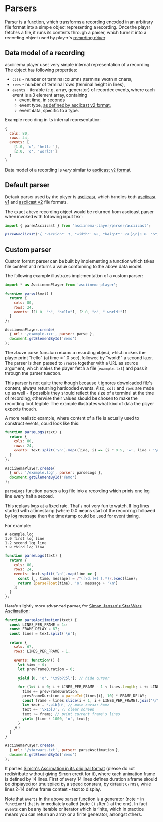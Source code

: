 # Parsers

Parser is a function, which transforms a recording encoded in an arbitrary file
format into a simple object representing a recording. Once the player fetches a
file, it runs its contents through a parser, which turns it into a recording
object used by player's [recording driver](../driver/recording.js).

## Data model of a recording

asciinema player uses very simple internal representation of a recording. The
object has following properties:

- `cols` - number of terminal columns (terminal width in chars),
- `rows` - number of terminal rows (terminal height in lines),
- `events` - iterable (e.g. array, generator) of recorded events, where each
   event is a 3 element array, containing
   - event time, in seconds,
   - event type, [as defined by asciicast v2
     format](https://github.com/asciinema/asciinema/blob/develop/doc/asciicast-v2.md#supported-event-types),
   - event data, specific to a type.

Example recording in its internal representation:

```javascript
{
  cols: 80,
  rows: 24,
  events: [
    [1.0, 'o', 'hello '],
    [2.0, 'o', 'world!']
  ]
}
```

Data model of a recording is _very_ similar to [asciicast v2
format](https://github.com/asciinema/asciinema/blob/develop/doc/asciicast-v2.md#supported-event-types).

## Default parser

Default parser used by the player is [asciicast](asciicast.js), which handles
both [asciicast
v1](https://github.com/asciinema/asciinema/blob/develop/doc/asciicast-v1.md) and
[asciicast
v2](https://github.com/asciinema/asciinema/blob/develop/doc/asciicast-v2.md)
file formats.

The exact above recording object would be returned from asciicast parser when
invoked with following input text:

```javascript
import { parseAsciicast } from "asciinema-player/parser/asciicast";

parseAsciicast('{ "version": 2, "width": 80, "height": 24 }\n[1.0, "o", "hello "]\n[2.0, "o", "world!"]\n');
```

## Custom parser

Custom format parser can be built by implementing a function which takes file
content and returns a value conforming to the above data model.

The following example illustrates implementation of a custom parser:

```javascript
import * as AsciinemaPlayer from 'asciinema-player';

function parse(text) {
  return {
    cols: 80,
    rows: 24,
    events: [[1.0, "o", "hello"], [2.0, "o", " world!"]]
  }
};

AsciinemaPlayer.create(
  { url: '/example.txt', parser: parse },
  document.getElementById('demo')
);
```

The above `parse` function returns a recording object, which makes the player
print "hello" (at time = 1.0 sec), followed by "world!" a second later.  The
parser is then passed to `create` together with a URL as source argument, which
makes the player fetch a file (`example.txt`) and pass it through the parser
function.

This parser is not quite there though because it ignores downloaded file's
content, always returning hardcoded events. Also, `cols` and `rows` are made up
as well - if possible they should reflect the size of a terminal at the time of
recording, otherwise their values should be chosen to make the recording look
legible. The example illustrates what kind of data the player expects though.

A more realistic example, where content of a file is actually used to construct
events, could look like this:

```javascript
function parseLogs(text) {
  return {
    cols: 80,
    rows: 24,
    events: text.split('\n').map((line, i) => [i * 0.5, 'o', line + '\n'])
  }
};

AsciinemaPlayer.create(
  { url: '/example.log', parser: parseLogs },
  document.getElementById('demo')
);
```

`parseLogs` function parses a log file into a recording which prints one log
line every half a second.

This replays logs at a fixed rate. That's not very fun to watch. If log lines
started with a timestamp (where 0.0 means start of the recording) followed by
log message then the timestamp could be used for event timing.

For example:


```
# example.log
1.0 first log line
1.2 second log line
3.8 third log line
```

```javascript
function parseLogs(text) {
  return {
    cols: 80,
    rows: 24,
    events: text.split('\n').map(line => {
      const [_, time, message] = /^([\d.]+) (.*)/.exec(line);
      return [parseFloat(time), 'o', message + '\n']
    })
  }
};
```

Here's slightly more advanced parser, for [Simon Jansen's Star Wars
Asciimation](https://www.asciimation.co.nz/):

```javascript
function parseAsciimation(text) {
  const LINES_PER_FRAME = 14;
  const FRAME_DELAY = 67;
  const lines = text.split('\n');

  return {
    cols: 67,
    rows: LINES_PER_FRAME - 1,

    events: function*() {
      let time = 0;
      let prevFrameDuration = 0;

      yield [0, 'o', '\x9b?25l']; // hide cursor

      for (let i = 0; i + LINES_PER_FRAME - 1 < lines.length; i += LINES_PER_FRAME) {
        time += prevFrameDuration;
        prevFrameDuration = parseInt(lines[i], 10) * FRAME_DELAY;
        const frame = lines.slice(i + 1, i + LINES_PER_FRAME).join('\r\n');
        let text = '\x1b[H'; // move cursor home
        text += '\x1b[J'; // clear screen
        text += frame; // print current frame's lines
        yield [time / 1000, 'o', text];
      }
    }()
  }
}

AsciinemaPlayer.create(
  { url: '/starwars.txt', parser: parseAsciimation },
  document.getElementById('demo')
);
```

It parses [Simon's Asciimation in its original format](starwars.txt) (please do
not redistribute without giving Simon credit for it), where each animation frame
is defined by 14 lines. First of every 14 lines defines duration a frame should
be displayed for (multiplied by a speed constant, by default `67` ms), while
lines 2-14 define frame content - text to display.

Note that `events` in the above parser function is a generator (note `*` in
`function*`) that is immediately called (note `()` after `}` at the end). In
fact `events` can be any iterable or iterator which is finite, which in practice
means you can return an array or a finite generator, amongst others.
